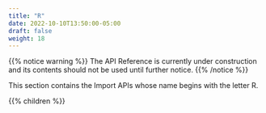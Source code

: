 ```yaml
---
title: "R"
date: 2022-10-10T13:50:00-05:00
draft: false
weight: 18
---
```


<!-- begin comment block (when active)-------------------- -->
{{% notice warning %}}
The API Reference is currently under construction and its contents should not be used until further notice.
{{% /notice %}}
<!-- end comment block (when active)-------------------- -->

This section contains the Import APIs whose name begins with the letter R.

{{% children %}}
